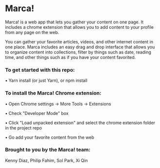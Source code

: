 # Marca!

Marca! is a web app that lets you gather your content on one page. It includes a chrome extension that allows you to add content to your profile from any page on the web.

You can gather your favorite articles, videos, and other internet content in one place. Marca includes an easy drag and drop interface that allows you to organize content into collections, filter by things such as date, reading time, and other things such as if you have your content favorited.


### To get started with this repo:

• Yarn install (or just Yarn), or npm install

### To install the Marca! Chrome extension:

• Open Chrome settings -> More Tools -> Extensions

• Check "Developer Mode" box

• Click "Load unpacked extension" and select the chrome extension folder in the project repo

• Go add your favorite content from the web


### Brought to you by the Marca! team:

Kenny Diaz, Philip Fahim, Sol Park, Xi Qin
